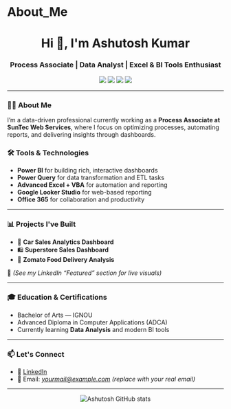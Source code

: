 # About_Me
<h1 align="center">Hi 👋, I'm Ashutosh Kumar</h1>
<h3 align="center">Process Associate | Data Analyst | Excel & BI Tools Enthusiast</h3>

<p align="center">
  <img src="https://img.shields.io/badge/Power%20BI-Visualization-informational?style=flat&logo=powerbi&logoColor=white&color=yellow" />
  <img src="https://img.shields.io/badge/Excel-Advanced-green?style=flat&logo=microsoft-excel&logoColor=white" />
  <img src="https://img.shields.io/badge/Power%20Query-ETL-blue?style=flat" />
  <img src="https://img.shields.io/badge/Looker%20Studio-Reports-lightblue?style=flat" />
</p>

---

### 🧑‍💻 About Me

I’m a data-driven professional currently working as a **Process Associate at SunTec Web Services**, where I focus on optimizing processes, automating reports, and delivering insights through dashboards.

### 🛠 Tools & Technologies

- **Power BI** for building rich, interactive dashboards  
- **Power Query** for data transformation and ETL tasks  
- **Advanced Excel + VBA** for automation and reporting  
- **Google Looker Studio** for web-based reporting  
- **Office 365** for collaboration and productivity

---

### 📊 Projects I've Built

- 🚗 **Car Sales Analytics Dashboard**  
- 🛍️ **Superstore Sales Dashboard**  
- 🍔 **Zomato Food Delivery Analysis**

📌 *(See my LinkedIn “Featured” section for live visuals)*

---

### 🎓 Education & Certifications

- Bachelor of Arts — IGNOU  
- Advanced Diploma in Computer Applications (ADCA)  
- Currently learning **Data Analysis** and modern BI tools

---

### 📫 Let's Connect

- 🔗 [LinkedIn](https://www.linkedin.com/in/ashutosh-singh86)
- 📧 Email: *yourmail@example.com* *(replace with your real email)*

---

<p align="center">
  <img src="https://github-readme-stats.vercel.app/api?username=ashutosh-singh86&show_icons=true&theme=tokyonight" alt="Ashutosh GitHub stats" />
</p>
